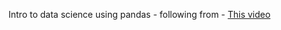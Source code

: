 Intro to data science using pandas - following from - <a href="https://www.youtube.com/watch?v=eMOA1pPVUc4">This video</a> 

